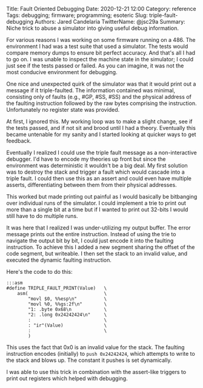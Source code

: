 Title: Fault Oriented Debugging
Date: 2020-12-21 12:00
Category: reference
Tags: debugging; firmware; programming; esoteric
Slug: triple-fault-debugging
Authors: Jared Candelaria
TwitterName: @jsc29a
Summary: Niche trick to abuse a simulator into giving useful debug information.

For various reasons I was working on some firmware running on a 486. The environment I had was a test suite that used a simulator. The tests would compare memory dumps to ensure bit perfect accuracy. And that's all I had to go on. I was unable to inspect the machine state in the simulator; I could just see if the tests passed or failed. As you can imagine, it was not the most conducive environment for debugging.

One nice and unexpected quirk of the simulator was that it would print out a message if it triple-faulted. The information contained was minimal, consisting only of faults (e.g., #GP, #SS, #SS) and the physical address of the faulting instruction followed by the raw bytes comprising the instruction. Unfortunately no register state was provided.

At first, I ignored this. My working loop was to make a slight change, see if the tests passed, and if not sit and brood until I had a theory. Eventually this became untenable for my sanity and I started looking at quicker ways to get feedback.

Eventually I realized I could use the triple fault message as a non-interactive debugger. I'd have to encode my theories up front but since the environment was deterministic it wouldn't be a big deal. My first solution was to destroy the stack and trigger a fault which would cascade into a triple fault. I could then use this as an assert and could even have multiple asserts, differentiating between them from their physical addresses.

This worked but made printing out painful as I would basically be bitbanging over individual runs of the simulator. I could implement a trie to print out more than a single bit at a time but if I wanted to print out 32-bits I would still have to do multiple runs.

It was here that I realized I was under-utilizing my output buffer. The error message prints out the entire instruction. Instead of using the trie to navigate the output bit by bit, I could just encode it into the faulting instruction. To achieve this I added a new segment sharing the offset of the code segment, but writeable. I then set the stack to an invalid value, and executed the dynamic faulting instruction.

Here's the code to do this:

    :::asm
    #define TRIPLE_FAULT_PRINT(Value)   \
        asm(                            \
            "movl $0, %%esp\n"          \
            "movl %0, %%gs:2f\n"        \
            "1: .byte 0x68\n            \
            "2: .long 0x24242424\n"     \
            :                           \
            : "ir"(Value)               \
            :                           \
            )

This uses the fact that 0x0 is an invalid value for the stack. The faulting instruction encodes (initially) to `push 0x24242424`, which attempts to write to the stack and blows up. The constant it pushes is set dynamically.

I was able to use this trick in combination with the assert-like triggers to print out registers which helped with debugging.
